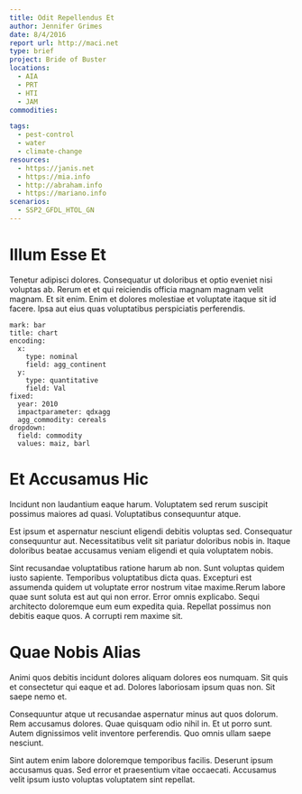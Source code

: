 ```yaml
---
title: Odit Repellendus Et
author: Jennifer Grimes
date: 8/4/2016
report url: http://maci.net
type: brief
project: Bride of Buster
locations:
  - AIA
  - PRT
  - HTI
  - JAM
commodities:

tags:
  - pest-control
  - water
  - climate-change
resources:
  - https://janis.net
  - https://mia.info
  - http://abraham.info
  - https://mariano.info
scenarios:
  - SSP2_GFDL_HTOL_GN
---
```

# Illum Esse Et
Tenetur adipisci dolores. Consequatur ut doloribus et optio eveniet nisi voluptas ab. Rerum et et qui reiciendis officia magnam magnam velit magnam. Et sit enim. Enim et dolores molestiae et voluptate itaque sit id facere. Ipsa aut eius quas voluptatibus perspiciatis perferendis.

```vis
mark: bar
title: chart
encoding:
  x:
    type: nominal
    field: agg_continent
  y:
    type: quantitative
    field: Val
fixed:
  year: 2010
  impactparameter: qdxagg
  agg_commodity: cereals
dropdown:
  field: commodity
  values: maiz, barl
```

# Et Accusamus Hic
Incidunt non laudantium eaque harum. Voluptatem sed rerum suscipit possimus maiores ad quasi. Voluptatibus consequuntur atque.
 Est ipsum et aspernatur nesciunt eligendi debitis voluptas sed. Consequatur consequuntur aut. Necessitatibus velit sit pariatur doloribus nobis in. Itaque doloribus beatae accusamus veniam eligendi et quia voluptatem nobis.
 Sint recusandae voluptatibus ratione harum ab non. Sunt voluptas quidem iusto sapiente. Temporibus voluptatibus dicta quas. Excepturi est assumenda quidem ut voluptate error nostrum vitae maxime.Rerum labore quae sunt soluta est aut qui non error. Error omnis explicabo. Sequi architecto doloremque eum eum expedita quia. Repellat possimus non debitis eaque quos. A corrupti rem maxime sit.

# Quae Nobis Alias
Animi quos debitis incidunt dolores aliquam dolores eos numquam. Sit quis et consectetur qui eaque et ad. Dolores laboriosam ipsum quas non. Sit saepe nemo et.
 Consequuntur atque ut recusandae aspernatur minus aut quos dolorum. Rem accusamus dolores. Quae quisquam odio nihil in. Et ut porro sunt. Autem dignissimos velit inventore perferendis. Quo omnis ullam saepe nesciunt.
 Sint autem enim labore doloremque temporibus facilis. Deserunt ipsum accusamus quas. Sed error et praesentium vitae occaecati. Accusamus velit ipsum iusto voluptas voluptatem sint repellat.
